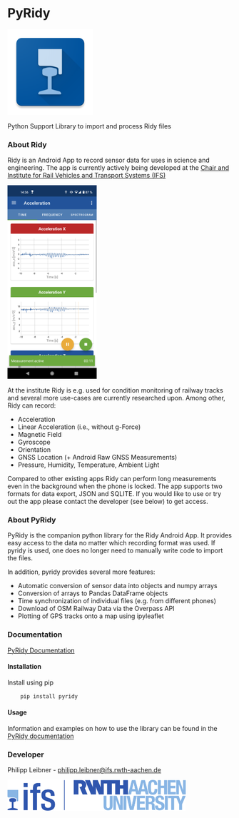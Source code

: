 # PyRidy

![alt text](assets/ic_launcher.png "PyRidy Logo")

Python Support Library to import and process Ridy files

### About Ridy
Ridy is an Android App to record sensor data for uses in science and engineering. The app is currently actively being 
developed at the [Chair and Institute for Rail Vehicles and Transport Systems (IFS)](http://www.ifs.rwth-aachen.de/en/start/)

<img src="assets/screenshot.png" alt="Ridy Screenshot" width="200"/>

At the institute Ridy is e.g. used for condition monitoring of railway tracks and several more use-cases are currently
researched upon.
Among other, Ridy can record:
* Acceleration
* Linear Acceleration (i.e., without g-Force)
* Magnetic Field
* Gyroscope
* Orientation
* GNSS Location (+ Android Raw GNSS Measurements)
* Pressure, Humidity, Temperature, Ambient Light

Compared to other existing apps Ridy can perform long measurements even in the background when the phone is locked.
The app supports two formats for data export, JSON and SQLITE. If you would like to use or try out the app please contact the
developer (see below) to get access.

### About PyRidy
PyRidy is the companion python library for the Ridy Android App. It provides easy access to the data no matter which
recording format was used. If pyridy is used, one does no longer need to manually write code to import the files.

In addition, pyridy provides several more features:
* Automatic conversion of sensor data into objects and numpy arrays
* Conversion of arrays to Pandas DataFrame objects
* Time synchronization of individual files (e.g. from different phones)
* Download of OSM Railway Data via the Overpass API
* Plotting of GPS tracks onto a map using ipyleaflet

### Documentation
[PyRidy Documentation](https://pyridy.readthedocs.io/)
#### Installation

Install using pip
```python
    pip install pyridy
```

#### Usage

Information and examples on how to use the library can be found in the [PyRidy documentation](https://pyridy.readthedocs.io/)

### Developer
Philipp Leibner - philipp.leibner@ifs.rwth-aachen.de
<div>  
<a href="">
    <img src="assets/ifs_logo_rgb.svg" alt="IFS Logo" width="400">
  </a>
</div>
